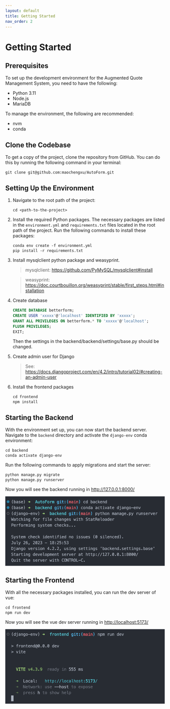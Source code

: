 ```yaml
---
layout: default
title: Getting Started
nav_order: 2
---
```


# Getting Started

## Prerequisites

To set up the development environment for the Augmented Quote Management System, you need to have the following:

- Python 3.11
- Node.js
- MariaDB

To manage the environment, the following are recommended:

- nvm
- conda

## Clone the Codebase

To get a copy of the project, clone the repository from GitHub. You can do this by running the following command in your terminal:

```shell
git clone git@github.com:maochengxu/AutoForm.git
```

## Setting Up the Environment

1. Navigate to the root path of the project:
    ```shell
    cd <path-to-the-project>
    ```
2. Install the required Python packages. The necessary packages are listed in the `environment.yml` and `requirements.txt` files located in the root path of the project. Run the following commands to install these packages:
    ```shell
    conda env create -f environment.yml
    pip install -r requirements.txt
    ```
3. Install mysqlclient python package and weasyprint.
    > mysqlclient: <https://github.com/PyMySQL/mysqlclient#install>

    > weasyprint: <https://doc.courtbouillon.org/weasyprint/stable/first_steps.html#installation>

4. Create database
    ```sql
    CREATE DATABASE betterform;
    CREATE USER 'xxxxx'@'localhost' IDENTIFIED BY 'xxxxx';
    GRANT ALL PRIVILEGES ON betterform.* TO 'xxxxx'@'localhost';
    FLUSH PRIVILEGES;
    EXIT;
    ```
    Then the settings in the backend/backend/settings/base.py should be changed.

5. Create admin user for Django

    > See: <https://docs.djangoproject.com/en/4.2/intro/tutorial02/#creating-an-admin-user>

6. Install the frontend packages

    ```shell
    cd frontend
    npm install
    ```

## Starting the Backend

With the environment set up, you can now start the backend server. Navigate to the `backend` directory and activate the `django-env` conda environment:
```shell
cd backend
conda activate django-env
```
Run the following commands to apply migrations and start the server:
```shell
python manage.py migrate
python manage.py runserver
```
Now you will see the backend running in <http://127.0.0.1:8000/>

![](../imgs/django-terminal.png)


## Starting the Frontend

With all the necessary packages installed, you can run the dev server of vue:
```shell
cd frontend
npm run dev
```
Now you will see the vue dev server running in <http://localhost:5173/>

![](../imgs/vue-terminal.png)